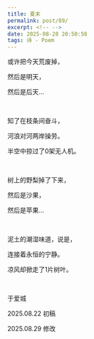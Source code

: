 ```yaml
---
title: 夏末
permalink: post/89/
excerpt: <!-- -->
date: 2025-08-28 20:50:58
tags: 诗 - Poem
---
```


或许把今天荒废掉，

然后是明天，

然后是后天…

<br>

知了在枝条间奋斗，

河浪对河两岸操劳。

半空中掠过了0架无人机。

<br>

树上的野梨掉了下来，

然后是沙果，

然后是苹果…

<br>

泥土的潮湿味道，说是，

连接着永恒的宁静。

凉风却掀走了1片树叶。

<br>

于爱城

2025.08.22 初稿

2025.08.29 修改